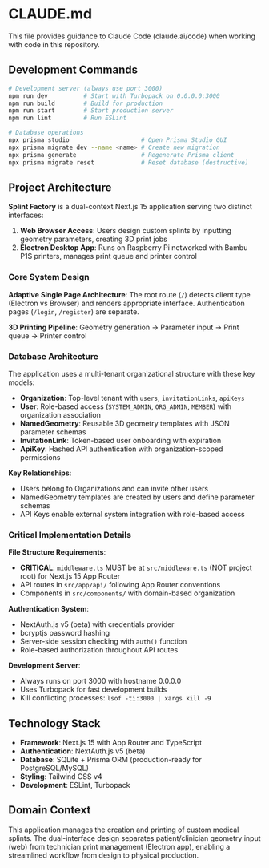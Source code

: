 # CLAUDE.md

This file provides guidance to Claude Code (claude.ai/code) when working with code in this repository.

## Development Commands

```bash
# Development server (always use port 3000)
npm run dev          # Start with Turbopack on 0.0.0.0:3000
npm run build        # Build for production
npm run start        # Start production server
npm run lint         # Run ESLint

# Database operations
npx prisma studio                    # Open Prisma Studio GUI
npx prisma migrate dev --name <name> # Create new migration
npx prisma generate                  # Regenerate Prisma client
npx prisma migrate reset             # Reset database (destructive)
```

## Project Architecture

**Splint Factory** is a dual-context Next.js 15 application serving two distinct interfaces:

1. **Web Browser Access**: Users design custom splints by inputting geometry parameters, creating 3D print jobs
2. **Electron Desktop App**: Runs on Raspberry Pi networked with Bambu P1S printers, manages print queue and printer control

### Core System Design

**Adaptive Single Page Architecture**: The root route (`/`) detects client type (Electron vs Browser) and renders appropriate interface. Authentication pages (`/login`, `/register`) are separate.

**3D Printing Pipeline**: Geometry generation → Parameter input → Print queue → Printer control

### Database Architecture

The application uses a multi-tenant organizational structure with these key models:

- **Organization**: Top-level tenant with `users`, `invitationLinks`, `apiKeys`
- **User**: Role-based access (`SYSTEM_ADMIN`, `ORG_ADMIN`, `MEMBER`) with organization association
- **NamedGeometry**: Reusable 3D geometry templates with JSON parameter schemas
- **InvitationLink**: Token-based user onboarding with expiration
- **ApiKey**: Hashed API authentication with organization-scoped permissions

**Key Relationships**:
- Users belong to Organizations and can invite other users
- NamedGeometry templates are created by users and define parameter schemas
- API Keys enable external system integration with role-based access

### Critical Implementation Details

**File Structure Requirements**:
- **CRITICAL**: `middleware.ts` MUST be at `src/middleware.ts` (NOT project root) for Next.js 15 App Router
- API routes in `src/app/api/` following App Router conventions
- Components in `src/components/` with domain-based organization

**Authentication System**:
- NextAuth.js v5 (beta) with credentials provider
- bcryptjs password hashing
- Server-side session checking with `auth()` function
- Role-based authorization throughout API routes

**Development Server**:
- Always runs on port 3000 with hostname 0.0.0.0
- Uses Turbopack for fast development builds
- Kill conflicting processes: `lsof -ti:3000 | xargs kill -9`

## Technology Stack

- **Framework**: Next.js 15 with App Router and TypeScript
- **Authentication**: NextAuth.js v5 (beta) 
- **Database**: SQLite + Prisma ORM (production-ready for PostgreSQL/MySQL)
- **Styling**: Tailwind CSS v4
- **Development**: ESLint, Turbopack

## Domain Context

This application manages the creation and printing of custom medical splints. The dual-interface design separates patient/clinician geometry input (web) from technician print management (Electron app), enabling a streamlined workflow from design to physical production.